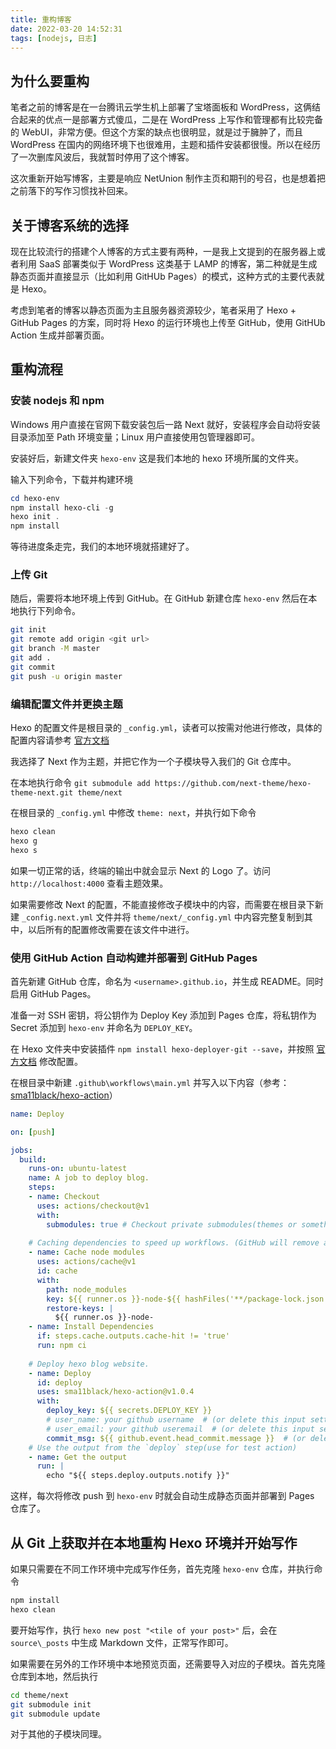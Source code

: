 ```yaml
---
title: 重构博客
date: 2022-03-20 14:52:31
tags: [nodejs, 日志]
---
```


## 为什么要重构

笔者之前的博客是在一台腾讯云学生机上部署了宝塔面板和 WordPress，这俩结合起来的优点一是部署方式傻瓜，二是在 WordPress 上写作和管理都有比较完备的 WebUI，非常方便。但这个方案的缺点也很明显，就是过于臃肿了，而且 WordPress 在国内的网络环境下也很难用，主题和插件安装都很慢。所以在经历了一次删库风波后，我就暂时停用了这个博客。

这次重新开始写博客，主要是响应 NetUnion 制作主页和期刊的号召，也是想着把之前落下的写作习惯找补回来。

## 关于博客系统的选择

现在比较流行的搭建个人博客的方式主要有两种，一是我上文提到的在服务器上或者利用 SaaS 部署类似于 WordPress 这类基于 LAMP 的博客，第二种就是生成静态页面并直接显示（比如利用 GitHUb Pages）的模式，这种方式的主要代表就是 Hexo。

考虑到笔者的博客以静态页面为主且服务器资源较少，笔者采用了 Hexo + GitHub Pages 的方案，同时将 Hexo 的运行环境也上传至 GitHub，使用 GitHUb Action 生成并部署页面。

## 重构流程

### 安装 nodejs 和 npm

Windows 用户直接在官网下载安装包后一路 Next 就好，安装程序会自动将安装目录添加至 Path 环境变量；Linux 用户直接使用包管理器即可。

安装好后，新建文件夹 `hexo-env` 这是我们本地的 hexo 环境所属的文件夹。

输入下列命令，下载并构建环境

```powershell
cd hexo-env
npm install hexo-cli -g
hexo init .
npm install
```

等待进度条走完，我们的本地环境就搭建好了。

### 上传 Git

随后，需要将本地环境上传到 GitHub。在 GitHub 新建仓库 `hexo-env` 然后在本地执行下列命令。

```bash
git init
git remote add origin <git url>
git branch -M master
git add .
git commit
git push -u origin master
```

### 编辑配置文件并更换主题

Hexo 的配置文件是根目录的 `_config.yml`，读者可以按需对他进行修改，具体的配置内容请参考 [官方文档](https://hexo.io/zh-cn/docs/configuration)

我选择了 Next 作为主题，并把它作为一个子模块导入我们的 Git 仓库中。

在本地执行命令 `git submodule add https://github.com/next-theme/hexo-theme-next.git theme/next`

在根目录的 `_config.yml` 中修改 `theme: next`，并执行如下命令

```bash
hexo clean
hexo g
hexo s
```

如果一切正常的话，终端的输出中就会显示 Next 的 Logo 了。访问 `http://localhost:4000` 查看主题效果。

如果需要修改 Next 的配置，不能直接修改子模块中的内容，而需要在根目录下新建 `_config.next.yml` 文件并将 `theme/next/_config.yml` 中内容完整复制到其中，以后所有的配置修改需要在该文件中进行。

### 使用 GitHub Action 自动构建并部署到 GitHub Pages

首先新建 GitHub 仓库，命名为 `<username>.github.io`，并生成 README。同时启用 GitHub Pages。

准备一对 SSH 密钥，将公钥作为 Deploy Key 添加到 Pages 仓库，将私钥作为 Secret 添加到 `hexo-env` 并命名为 `DEPLOY_KEY`。

在 Hexo 文件夹中安装插件 `npm install hexo-deployer-git --save`，并按照 [官方文档](https://hexo.io/zh-cn/docs/one-command-deployment.html#Git) 修改配置。

在根目录中新建 `.github\workflows\main.yml` 并写入以下内容（参考：[sma11black/hexo-action](https://github.com/sma11black/hexo-action)）

```yaml
name: Deploy

on: [push]

jobs:
  build:
    runs-on: ubuntu-latest
    name: A job to deploy blog.
    steps:
    - name: Checkout
      uses: actions/checkout@v1
      with:
        submodules: true # Checkout private submodules(themes or something else).
    
    # Caching dependencies to speed up workflows. (GitHub will remove any cache entries that have not been accessed in over 7 days.)
    - name: Cache node modules
      uses: actions/cache@v1
      id: cache
      with:
        path: node_modules
        key: ${{ runner.os }}-node-${{ hashFiles('**/package-lock.json') }}
        restore-keys: |
          ${{ runner.os }}-node-
    - name: Install Dependencies
      if: steps.cache.outputs.cache-hit != 'true'
      run: npm ci
    
    # Deploy hexo blog website.
    - name: Deploy
      id: deploy
      uses: sma11black/hexo-action@v1.0.4
      with:
        deploy_key: ${{ secrets.DEPLOY_KEY }}
        # user_name: your github username  # (or delete this input setting to use bot account)
        # user_email: your github useremail  # (or delete this input setting to use bot account)
        commit_msg: ${{ github.event.head_commit.message }}  # (or delete this input setting to use hexo default settings)
    # Use the output from the `deploy` step(use for test action)
    - name: Get the output
      run: |
        echo "${{ steps.deploy.outputs.notify }}"
```

这样，每次将修改 push 到 `hexo-env` 时就会自动生成静态页面并部署到 Pages 仓库了。

## 从 Git 上获取并在本地重构 Hexo 环境并开始写作

如果只需要在不同工作环境中完成写作任务，首先克隆 `hexo-env` 仓库，并执行命令

```bash
npm install
hexo clean
```

要开始写作，执行 `hexo new post "<tile of your post>"` 后，会在 `source\_posts` 中生成 Markdown 文件，正常写作即可。

如果需要在另外的工作环境中本地预览页面，还需要导入对应的子模块。首先克隆仓库到本地，然后执行

```bash
cd theme/next
git submodule init
git submodule update
```

对于其他的子模块同理。
